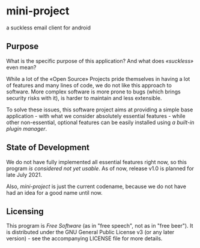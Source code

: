 # mini-project
a suckless email client for android

## Purpose
What is the specific purpose of this application? And what does *«suckless»* even mean?

While a lot of the «Open Source» Projects pride themselves in having a lot of features and many lines of code, we do not like this approach to software. More complex software is more prone to bugs (which brings security risks with it), is harder to maintain and less extensible.

To solve these issues, this software project aims at providing a simple base application - with what we consider absolutely essential features - while other non-essential, optional features can be easily installed using *a built-in plugin manager*.

## State of Development
We do not have fully implemented all essential features right now, so this program *is considered not yet usable*. As of now, release v1.0 is planned for late July 2021.

Also, *mini-project* is just the current codename, because we do not have had an idea for a good name until now.

## Licensing

This program is *Free Software* (as in "free speech", not as in "free beer"). It is distributed under the GNU General Public License v3 (or any later version) - see the accompanying LICENSE file for more details.
